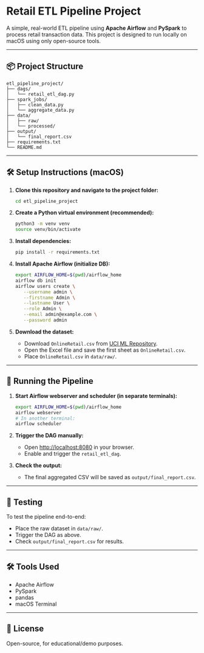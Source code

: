 # Retail ETL Pipeline Project

A simple, real-world ETL pipeline using **Apache Airflow** and **PySpark** to process retail transaction data. This project is designed to run locally on macOS using only open-source tools.

---

## 📦 Project Structure

```
etl_pipeline_project/
├── dags/
│   └── retail_etl_dag.py
├── spark_jobs/
│   ├── clean_data.py
│   └── aggregate_data.py
├── data/
│   ├── raw/
│   └── processed/
├── output/
│   └── final_report.csv
├── requirements.txt
└── README.md
```

---

## 🛠️ Setup Instructions (macOS)

1. **Clone this repository and navigate to the project folder:**
   ```sh
   cd etl_pipeline_project
   ```

2. **Create a Python virtual environment (recommended):**
   ```sh
   python3 -m venv venv
   source venv/bin/activate
   ```

3. **Install dependencies:**
   ```sh
   pip install -r requirements.txt
   ```

4. **Install Apache Airflow (initialize DB):**
   ```sh
   export AIRFLOW_HOME=$(pwd)/airflow_home
   airflow db init
   airflow users create \
      --username admin \
      --firstname Admin \
      --lastname User \
      --role Admin \
      --email admin@example.com \
      --password admin
   ```

5. **Download the dataset:**
   - Download `OnlineRetail.csv` from [UCI ML Repository](https://archive.ics.uci.edu/ml/machine-learning-databases/00352/Online%20Retail.xlsx).
   - Open the Excel file and save the first sheet as `OnlineRetail.csv`.
   - Place `OnlineRetail.csv` in `data/raw/`.

---

## 🚀 Running the Pipeline

1. **Start Airflow webserver and scheduler (in separate terminals):**
   ```sh
   export AIRFLOW_HOME=$(pwd)/airflow_home
   airflow webserver
   # In another terminal:
   airflow scheduler
   ```

2. **Trigger the DAG manually:**
   - Open [http://localhost:8080](http://localhost:8080) in your browser.
   - Enable and trigger the `retail_etl_dag`.

3. **Check the output:**
   - The final aggregated CSV will be saved as `output/final_report.csv`.

---

## 🧪 Testing

To test the pipeline end-to-end:
- Place the raw dataset in `data/raw/`.
- Trigger the DAG as above.
- Check `output/final_report.csv` for results.

---

## 🛠️ Tools Used
- Apache Airflow
- PySpark
- pandas
- macOS Terminal

---

## 📄 License
Open-source, for educational/demo purposes. 